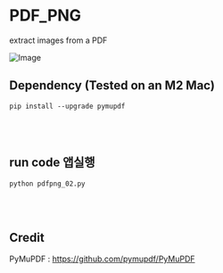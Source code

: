 # PDF_PNG
extract images from a PDF

![Image](https://github.com/leeseomin/PDF_PNG/blob/main/pic/3.png)



## Dependency (Tested on an M2 Mac) 


```pip install --upgrade pymupdf ```



<br>
<br>


## run code 앱실행  

```python pdfpng_02.py```


 <br/>


 <br/>




## Credit

PyMuPDF : https://github.com/pymupdf/PyMuPDF 
